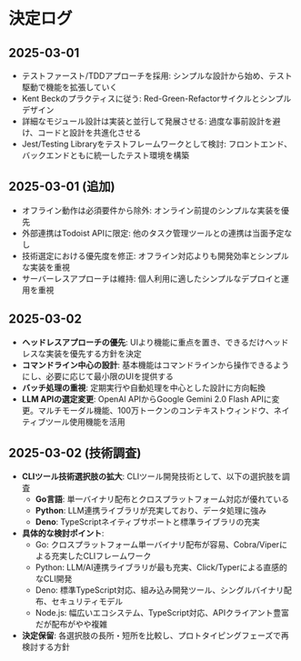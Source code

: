 # 決定ログ

## 2025-03-01
- テストファースト/TDDアプローチを採用: シンプルな設計から始め、テスト駆動で機能を拡張していく
- Kent Beckのプラクティスに従う: Red-Green-Refactorサイクルとシンプルデザイン
- 詳細なモジュール設計は実装と並行して発展させる: 過度な事前設計を避け、コードと設計を共進化させる
- Jest/Testing Libraryをテストフレームワークとして検討: フロントエンド、バックエンドともに統一したテスト環境を構築

## 2025-03-01 (追加)
- オフライン動作は必須要件から除外: オンライン前提のシンプルな実装を優先
- 外部連携はTodoist APIに限定: 他のタスク管理ツールとの連携は当面予定なし
- 技術選定における優先度を修正: オフライン対応よりも開発効率とシンプルな実装を重視
- サーバーレスアプローチは維持: 個人利用に適したシンプルなデプロイと運用を重視

## 2025-03-02
- **ヘッドレスアプローチの優先**: UIより機能に重点を置き、できるだけヘッドレスな実装を優先する方針を決定
- **コマンドライン中心の設計**: 基本機能はコマンドラインから操作できるようにし、必要に応じて最小限のUIを提供する
- **バッチ処理の重視**: 定期実行や自動処理を中心とした設計に方向転換
- **LLM APIの選定変更**: OpenAI APIからGoogle Gemini 2.0 Flash APIに変更。マルチモーダル機能、100万トークンのコンテキストウィンドウ、ネイティブツール使用機能を活用

## 2025-03-02 (技術調査)
- **CLIツール技術選択肢の拡大**: CLIツール開発技術として、以下の選択肢を調査
  - **Go言語**: 単一バイナリ配布とクロスプラットフォーム対応が優れている
  - **Python**: LLM連携ライブラリが充実しており、データ処理に強み
  - **Deno**: TypeScriptネイティブサポートと標準ライブラリの充実
- **具体的な検討ポイント**:
  - Go: クロスプラットフォーム単一バイナリ配布が容易、Cobra/Viperによる充実したCLIフレームワーク
  - Python: LLM/AI連携ライブラリが最も充実、Click/Typerによる直感的なCLI開発
  - Deno: 標準TypeScript対応、組み込み開発ツール、シングルバイナリ配布、セキュリティモデル
  - Node.js: 幅広いエコシステム、TypeScript対応、APIクライアント豊富だが配布がやや複雑
- **決定保留**: 各選択肢の長所・短所を比較し、プロトタイピングフェーズで再検討する方針